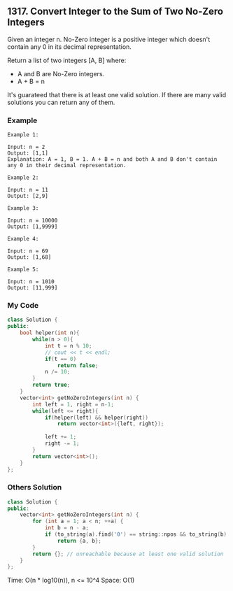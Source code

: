 ## 1317. Convert Integer to the Sum of Two No-Zero Integers

Given an integer n. No-Zero integer is a positive integer which doesn't contain any 0 in its decimal representation.

Return a list of two integers [A, B] where:

* A and B are No-Zero integers.
* A + B = n

It's guarateed that there is at least one valid solution. If there are many valid solutions you can return any of them.

### Example
```
Example 1:

Input: n = 2
Output: [1,1]
Explanation: A = 1, B = 1. A + B = n and both A and B don't contain any 0 in their decimal representation.

Example 2:

Input: n = 11
Output: [2,9]

Example 3:

Input: n = 10000
Output: [1,9999]

Example 4:

Input: n = 69
Output: [1,68]

Example 5:

Input: n = 1010
Output: [11,999]
```

### My Code
```c++
class Solution {
public:
    bool helper(int n){
        while(n > 0){
            int t = n % 10;
            // cout << t << endl;
            if(t == 0)
                return false;
            n /= 10;
        }
        return true;
    }
    vector<int> getNoZeroIntegers(int n) {
        int left = 1, right = n-1;
        while(left <= right){
            if(helper(left) && helper(right))
                return vector<int>({left, right});
            
            left += 1;
            right -= 1;
        }
        return vector<int>();
    }
};
```


### Others Solution
```c++
class Solution {
public:
    vector<int> getNoZeroIntegers(int n) {
        for (int a = 1; a < n; ++a) {
            int b = n - a;
            if (to_string(a).find('0') == string::npos && to_string(b).find('0') == string::npos)
                return {a, b};
        }
        return {}; // unreachable because at least one valid solution
    }
};
```
Time: O(n * log10(n)), n <= 10^4
Space: O(1)

